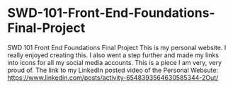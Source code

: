 # SWD-101-Front-End-Foundations-Final-Project
SWD 101 Front End Foundations Final Project
This is my personal website. I really enjoyed creating this. I also went a step further and made my links into icons for all my social media accounts. This is a piece I am very, very proud of.
The link to my LinkedIn posted video of the Personal Websute:
https://www.linkedin.com/posts/activity-6548393564630585344-2Out/
